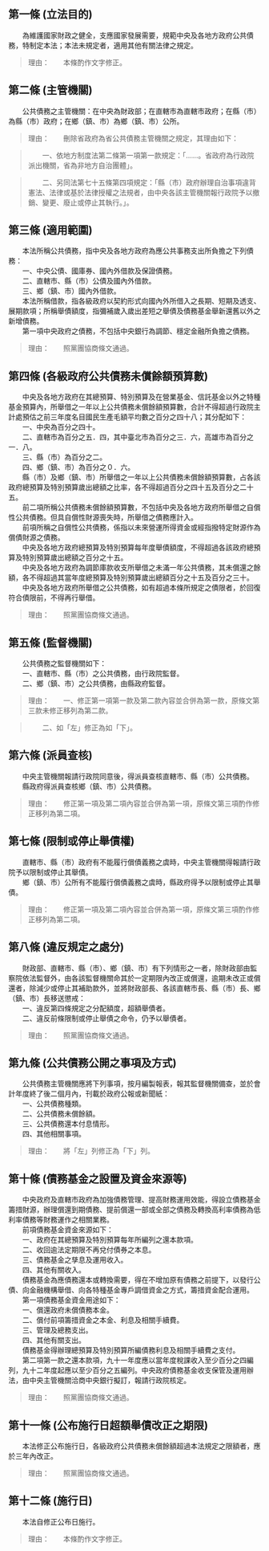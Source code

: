 第一條 (立法目的)
-----------------
　　為維護國家財政之健全，支應國家發展需要，規範中央及各地方政府公共債務，特制定本法；本法未規定者，適用其他有關法律之規定。  
> 理由：　　本條酌作文字修正。



第二條 (主管機關)
-----------------
　　公共債務之主管機關：在中央為財政部；在直轄市為直轄市政府；在縣（市）為縣（市）政府；在鄉（鎮、市）為鄉（鎮、市）公所。  
> 理由：　　刪除省政府為省公共債務主管機關之規定，其理由如下：

> 　　一、依地方制度法第二條第一項第一款規定：「……。省政府為行政院派出機關，省為非地方自治團體」。

> 　　二、另同法第七十五條第四項規定：「縣（巿）政府辦理自治事項違背憲法、法律或基於法律授權之法規者，由中央各該主管機關報行政院予以撤銷、變更、廢止或停止其執行。」。



第三條 (適用範圍)
-----------------
　　本法所稱公共債務，指中央及各地方政府為應公共事務支出所負擔之下列債務：  
　　一、中央公債、國庫券、國內外借款及保證債務。  
　　二、直轄市、縣（市）公債及國內外借款。  
　　三、鄉（鎮、市）國內外借款。  
　　本法所稱借款，指各級政府以契約形式向國內外所借入之長期、短期及透支、展期款項；所稱舉債額度，指彌補歲入歲出差短之舉債及債務基金舉新還舊以外之新增債務。  
　　第一項中央政府之債務，不包括中央銀行為調節、穩定金融所負擔之債務。  
> 理由：　　照黨團協商條文通過。



第四條 (各級政府公共債務未償餘額預算數)
---------------------------------------
　　中央及各地方政府在其總預算、特別預算及在營業基金、信託基金以外之特種基金預算內，所舉借之一年以上公共債務未償餘額預算數，合計不得超過行政院主計處預估之前三年度名目國民生產毛額平均數之百分之四十八；其分配如下：  
　　一、中央為百分之四十。  
　　二、直轄市為百分之五．四，其中臺北市為百分之三．六，高雄市為百分之一．八。  
　　三、縣（市）為百分之二。  
　　四、鄉（鎮、市）為百分之０．六。  
　　縣（市）及鄉（鎮、市）所舉借之一年以上公共債務未償餘額預算數，占各該政府總預算及特別預算歲出總額之比率，各不得超過百分之四十五及百分之二十五。  
　　前二項所稱公共債務未償餘額預算數，不包括中央及各地方政府所舉借之自償性公共債務。但具自償性財源喪失時，所舉借之債務應計入。  
　　前項所稱之自償性公共債務，係指以未來營運所得資金或經指撥特定財源作為償債財源之債務。  
　　中央及各地方政府總預算及特別預算每年度舉債額度，不得超過各該政府總預算及特別預算歲出總額之百分之十五。  
　　中央及各地方政府為調節庫款收支所舉借之未滿一年公共債務，其未償還之餘額，各不得超過其當年度總預算及特別預算歲出總額百分之十五及百分之三十。  
　　中央及各地方政府所舉借之公共債務，如有超過本條所規定之債限者，於回復符合債限前，不得再行舉借。  
> 理由：　　照黨團協商條文通過。



第五條 (監督機關)
-----------------
　　公共債務之監督機關如下：  
　　一、直轄市、縣（市）之公共債務，由行政院監督。  
　　二、鄉（鎮、市）之公共債務，由縣政府監督。  
> 理由：　　一、修正第一項第一款及第二款內容並合併為第一款，原條文第三款未修正移列為第二款。

> 　　二、如「左」修正為如「下」。



第六條 (派員查核)
-----------------
　　中央主管機關報請行政院同意後，得派員查核直轄市、縣（市）公共債務。  
　　縣政府得派員查核鄉（鎮、市）公共債務。  
> 理由：　　修正第一項及第二項內容並合併為第一項，原條文第三項酌作修正移列為第二項。



第七條 (限制或停止舉債權)
-------------------------
　　直轄市、縣（市）政府有不能履行償債義務之虞時，中央主管機關得報請行政院予以限制或停止其舉債。  
　　鄉（鎮、市）公所有不能履行償債義務之虞時，縣政府得予以限制或停止其舉債。  
> 理由：　　修正第一項及第二項內容並合併為第一項，原條文第三項酌作修正移列為第二項。



第八條 (違反規定之處分)
-----------------------
　　財政部、直轄市、縣（市）、鄉（鎮、市）有下列情形之一者，除財政部由監察院依法監督外，由各該監督機關命其於一定期限內改正或償還，逾期未改正或償還者，除減少或停止其補助款外，並將財政部長、各該直轄市長、縣（市）長、鄉（鎮、市）長移送懲戒：  
　　一、違反第四條規定之分配額度，超額舉債者。  
　　二、違反前條限制或停止舉債之命令，仍予以舉債者。  
> 理由：　　照黨團協商條文通過。



第九條 (公共債務公開之事項及方式)
---------------------------------
　　公共債務主管機關應將下列事項，按月編製報表，報其監督機關備查，並於會計年度終了後二個月內，刊載於政府公報或新聞紙：  
　　一、公共債務種類。  
　　二、公共債務未償餘額。  
　　三、公共債務還本付息情形。  
　　四、其他相關事項。  
> 理由：　　將「左」列修正為「下」列。



第十條 (債務基金之設置及資金來源等)
-----------------------------------
　　中央政府及直轄市政府為加強債務管理、提高財務運用效能，得設立債務基金籌措財源，辦理償還到期債務、提前償還一部或全部之債務及轉換高利率債務為低利率債務等財務運作之相關業務。  
　　前項債務基金資金來源如下：  
　　一、政府在其總預算及特別預算每年所編列之還本款項。  
　　二、收回逾法定期限不再兌付債券之本息。  
　　三、債務基金之孳息及運用收入。  
　　四、其他有關收入。  
　　債務基金為應債務還本或轉換需要，得在不增加原有債務之前提下，以發行公債、向金融機構舉借、向各特種基金專戶調借資金之方式，籌措資金配合運用。  
　　第一項債務基金資金用途如下：  
　　一、償還政府未償債務本金。  
　　二、償付前項籌措資金之本金、利息及相關手續費。  
　　三、管理及總務支出。  
　　四、其他有關支出。  
　　債務基金得辦理總預算及特別預算所編債務利息及相關手續費之支付。  
　　第二項第一款之還本款項，九十一年度應以當年度稅課收入至少百分之四編列，九十二年度起應以至少百分之五編列。中央政府債務基金收支保管及運用辦法，由中央主管機關洽商中央銀行擬訂，報請行政院核定。  
> 理由：　　照黨團協商條文通過。



第十一條 (公布施行日超額舉債改正之期限)
---------------------------------------
　　本法修正公布施行日，各級政府公共債務未償餘額超過本法規定之限額者，應於三年內改正。  
> 理由：　　照黨團協商條文通過。



第十二條 (施行日)
-----------------
　　本法自修正公布日施行。  
> 理由：　　本條酌作文字修正。